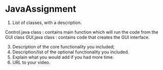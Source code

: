 # JavaAssignment

1. List of classes, with a description.

Control.java class : contains main function which will run the code from the GUI class
GUI.java class : contains code that creates the GUI interface.

3. Description of the core functionality you included;
4. Description/list of the optional functionality you included.
5. Explain what you would add if you had more time.
6. URL to your video.
